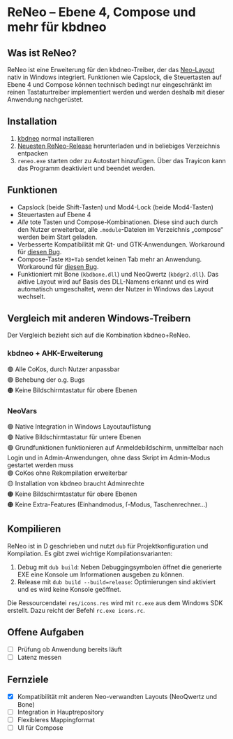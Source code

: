 # ReNeo – Ebene 4, Compose und mehr für kbdneo

## Was ist ReNeo?
ReNeo ist eine Erweiterung für den kbdneo-Treiber, der das [Neo-Layout](http://neo-layout.org/) nativ in Windows integriert.
Funktionen wie Capslock, die Steuertasten auf Ebene 4 und Compose können technisch bedingt nur eingeschränkt im reinen Tastaturtreiber implementiert werden und werden deshalb mit dieser Anwendung nachgerüstet.

## Installation
1. [kbdneo](https://neo-layout.org/Benutzerhandbuch/kbdneo/) normal installieren
2. [Neuesten ReNeo-Release](https://github.com/Rojetto/ReNeo/releases/latest) herunterladen und in beliebiges Verzeichnis entpacken
3. `reneo.exe` starten oder zu Autostart hinzufügen. Über das Trayicon kann das Programm deaktiviert und beendet werden.

## Funktionen

- Capslock (beide Shift-Tasten) und Mod4-Lock (beide Mod4-Tasten)
- Steuertasten auf Ebene 4
- *Alle* tote Tasten und Compose-Kombinationen. Diese sind auch durch den Nutzer erweiterbar, alle `.module`-Dateien im Verzeichnis „compose“ werden beim Start geladen.
- Verbesserte Kompatibilität mit Qt- und GTK-Anwendungen. Workaround für [diesen Bug](https://git.neo-layout.org/neo/neo-layout/issues/510).
- Compose-Taste `M3+Tab` sendet keinen Tab mehr an Anwendung. Workaround für [diesen Bug](https://git.neo-layout.org/neo/neo-layout/issues/397).
- Funktioniert mit Bone (`kbdbone.dll`) und NeoQwertz (`kbdgr2.dll`). Das aktive Layout wird auf Basis des DLL-Namens erkannt und es wird automatisch umgeschaltet, wenn der Nutzer in Windows das Layout wechselt.

## Vergleich mit anderen Windows-Treibern
Der Vergleich bezieht sich auf die Kombination kbdneo+ReNeo.

### kbdneo + AHK-Erweiterung
🟢 Alle CoKos, durch Nutzer anpassbar  
🟢 Behebung der o.g. Bugs  
🟠 Keine Bildschirmtastatur für obere Ebenen  

### NeoVars
🟢 Native Integration in Windows Layoutauflistung  
🟢 Native Bildschirmtastatur für untere Ebenen  
🟢 Grundfunktionen funktionieren auf Anmeldebildschirm, unmittelbar nach Login und in Admin-Anwendungen, ohne dass Skript im Admin-Modus gestartet werden muss  
🟢 CoKos ohne Rekompilation erweiterbar  
🟡 Installation von kbdneo braucht Adminrechte  
🟠 Keine Bildschirmtastatur für obere Ebenen  
🟠 Keine Extra-Features (Einhandmodus, ſ-Modus, Taschenrechner…)

## Kompilieren
ReNeo ist in D geschrieben und nutzt `dub` für Projektkonfiguration und Kompilation.
Es gibt zwei wichtige Kompilationsvarianten:
1. Debug mit `dub build`: Neben Debuggingsymbolen öffnet die generierte EXE eine Konsole um Informationen ausgeben zu können.
2. Release mit `dub build --build=release`: Optimierungen sind aktiviert und es wird keine Konsole geöffnet.

Die Ressourcendatei `res/icons.res` wird mit `rc.exe` aus dem Windows SDK erstellt. Dazu reicht der Befehl `rc.exe icons.rc`.

## Offene Aufgaben
- [ ] Prüfung ob Anwendung bereits läuft
- [ ] Latenz messen

## Fernziele
- [x] Kompatibilität mit anderen Neo-verwandten Layouts (NeoQwertz und Bone)
- [ ] Integration in Hauptrepository
- [ ] Flexibleres Mappingformat
- [ ] UI für Compose
